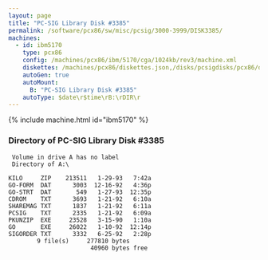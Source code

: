 ```yaml
---
layout: page
title: "PC-SIG Library Disk #3385"
permalink: /software/pcx86/sw/misc/pcsig/3000-3999/DISK3385/
machines:
  - id: ibm5170
    type: pcx86
    config: /machines/pcx86/ibm/5170/cga/1024kb/rev3/machine.xml
    diskettes: /machines/pcx86/diskettes.json,/disks/pcsigdisks/pcx86/diskettes.json
    autoGen: true
    autoMount:
      B: "PC-SIG Library Disk #3385"
    autoType: $date\r$time\rB:\rDIR\r
---
```


{% include machine.html id="ibm5170" %}

### Directory of PC-SIG Library Disk #3385

     Volume in drive A has no label
     Directory of A:\

    KILO     ZIP    213511   1-29-93   7:42a
    GO-FORM  DAT      3003  12-16-92   4:36p
    GO-STRT  DAT       549   1-27-93  12:35p
    CDROM    TXT      3693   1-21-92   6:10a
    SHAREMAG TXT      1837   1-21-92   6:11a
    PCSIG    TXT      2335   1-21-92   6:09a
    PKUNZIP  EXE     23528   3-15-90   1:10a
    GO       EXE     26022   1-10-92  12:14p
    SIGORDER TXT      3332   6-25-92   2:28p
            9 file(s)     277810 bytes
                           40960 bytes free
